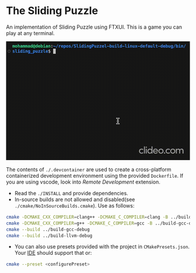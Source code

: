 # The Sliding Puzzle
An implementation of Sliding Puzzle using FTXUI. This is a game you can play at any terminal.

<p align="center"><img src="https://github.com/MhmRhm/SlidingPuzzle/blob/main/doc/game_play.gif?raw=true" alt="Demo image"></img></p>

The contents of `./.devcontainer` are used to create a cross-platform containerized development environment using the provided `Dockerfile`. If you are using vscode, look into *Remote Development* extension.

- Read the `./INSTALL` and provide dependencies.
- In-source builds are not allowed and disabled(see `./cmake/NoInSourceBuilds.cmake`). Use as follows:

```bash
cmake -DCMAKE_CXX_COMPILER=clang++ -DCMAKE_C_COMPILER=clang -B ../build-llvm-debug -S .
cmake -DCMAKE_CXX_COMPILER=g++ -DCMAKE_C_COMPILER=gcc -B ../build-gcc-debug -S .
cmake --build ../build-gcc-debug
cmake --build ../build-llvm-debug
```
- You can also use presets provided with the project in `CMakePresets.json`. Your [IDE](https://learn.microsoft.com/en-us/cpp/build/cmake-presets-vs?view=msvc-170#configure) should support that or:

```bash
cmake --preset <configurePreset>
```
